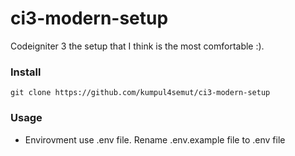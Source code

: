 # ci3-modern-setup
Codeigniter 3 the setup that I think is the most comfortable :).

### Install
``` git clone https://github.com/kumpul4semut/ci3-modern-setup ```
### Usage
- Envirovment use .env file. Rename .env.example file to .env file
